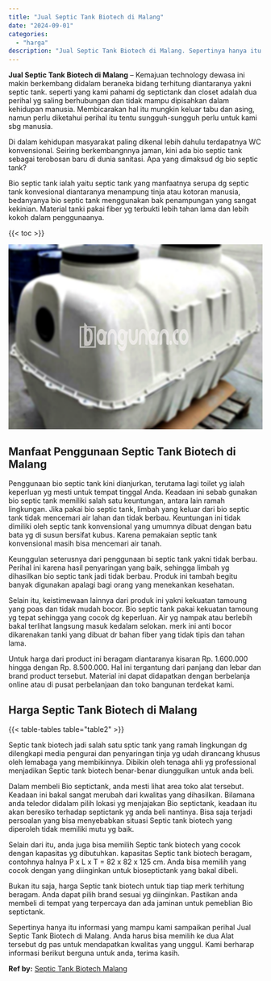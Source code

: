 ```yaml
---
title: "Jual Septic Tank Biotech di Malang"
date: "2024-09-01"
categories: 
  - "harga"
description: "Jual Septic Tank Biotech di Malang. Sepertinya hanya itu informasi yang mampu kami sampaikan perihal Jual Septic Tank Biotech di Malang. Anda harus bisa memi..."
---
```


**Jual Septic Tank Biotech di Malang** – Kemajuan technology dewasa ini makin berkembang didalam beraneka bidang terhitung diantaranya yakni septic tank. seperti yang kami pahami dg septictank dan closet adalah dua perihal yg saling berhubungan dan tidak mampu dipisahkan dalam kehidupan manusia. Membicarakan hal itu mungkin keluar tabu dan asing, namun perlu diketahui perihal itu tentu sungguh-sungguh perlu untuk kami sbg manusia.

Di dalam kehidupan masyarakat paling dikenal lebih dahulu terdapatnya WC konvensional. Seiring berkembangnnya jaman, kini ada bio septic tank sebagai terobosan baru di dunia sanitasi. Apa yang dimaksud dg bio septic tank?

Bio septic tank ialah yaitu septic tank yang manfaatnya serupa dg septic tank konvesional diantaranya menampung tinja atau kotoran manusia, bedanyanya bio septic tank menggunakan bak penampungan yang sangat kekinian. Material tanki pakai fiber yg terbukti lebih tahan lama dan lebih kokoh dalam penggunaanya.

{{< toc >}}

![Jual Septic Tank Biotech di Malang](/images/jual-bio-septictank-37.png)

## Manfaat Penggunaan Septic Tank Biotech di Malang

Penggunaan bio septic tank kini dianjurkan, terutama lagi toilet yg ialah keperluan yg mesti untuk tempat tinggal Anda. Keadaan ini sebab gunakan bio septic tank memiliki salah satu keuntungan, antara lain ramah lingkungan. Jika pakai bio septic tank, limbah yang keluar dari bio septic tank tidak mencemari air lahan dan tidak berbau. Keuntungan ini tidak dimiliki oleh septic tank konvensional yang umumnya dibuat dengan batu bata yg di susun bersifat kubus. Karena pemakaian septic tank konvensional masih bisa mencemari air tanah.

Keunggulan seterusnya dari penggunaan bi septic tank yakni tidak berbau. Perihal ini karena hasil penyaringan yang baik, sehingga limbah yg dihasilkan bio septic tank jadi tidak berbau. Produk ini tambah begitu banyak digunakan apalagi bagi orang yang menekankan kesehatan.

Selain itu, keistimewaan lainnya dari produk ini yakni kekuatan tamoung yang poas dan tidak mudah bocor. Bio septic tank pakai kekuatan tamoung yg tepat sehingga yang cocok dg keperluan. Air yg nampak atau berlebih bakal terlihat langsung masuk kedalam selokan. merk ini anti bocor dikarenakan tanki yang dibuat dr bahan fiber yang tidak tipis dan tahan lama.

Untuk harga dari product ini beragam diantaranya kisaran Rp. 1.600.000 hingga dengan Rp. 8.500.000. Hal ini tergantung dari panjang dan lebar dan brand product tersebut. Material ini dapat didapatkan dengan berbelanja online atau di pusat perbelanjaan dan toko bangunan terdekat kami.

## Harga Septic Tank Biotech di Malang

{{< table-tables table="table2" >}}

Septic tank biotech jadi salah satu sptic tank yang ramah lingkungan dg dilengkapi media pengurai dan penyaringan tinja yg udah dirancang khusus oleh lemabaga yang membikinnya. Dibikin oleh tenaga ahli yg professional menjadikan Septic tank biotech benar-benar diunggulkan untuk anda beli.

Dalam membeli Bio septictank, anda mesti lihat area toko alat tersebut. Keadaan ini bakal sangat merubah dari kwalitas yang dihasilkan. Bilamana anda teledor didalam pilih lokasi yg menjajakan Bio septictank, keadaan itu akan beresiko terhadap septictank yg anda beli nantinya. Bisa saja terjadi persoalan yang bisa menyebabkan situasi Septic tank biotech yang diperoleh tidak memiliki mutu yg baik.

Selain dari itu, anda juga bisa memilih Septic tank biotech yang cocok dengan kapasitas yg dibutuhkan. kapasitas Septic tank biotech beragam, contohnya halnya P x L x T = 82 x 82 x 125 cm. Anda bisa memilih yang cocok dengan yang diinginkan untuk bioseptictank yang bakal dibeli.

Bukan itu saja, harga Septic tank biotech untuk tiap tiap merk terhitung beragam. Anda dapat pilih brand sesuai yg diinginkan. Pastikan anda membeli di tempat yang terpercaya dan ada jaminan untuk pemeblian Bio septictank.

Sepertinya hanya itu informasi yang mampu kami sampaikan perihal Jual Septic Tank Biotech di Malang. Anda harus bisa memilih ke dua Alat tersebut dg pas untuk mendapatkan kwalitas yang unggul. Kami berharap informasi berikut berguna untuk anda, terima kasih.

**Ref by:** [Septic Tank Biotech Malang](https://id.wikipedia.org/wiki/Septic)
